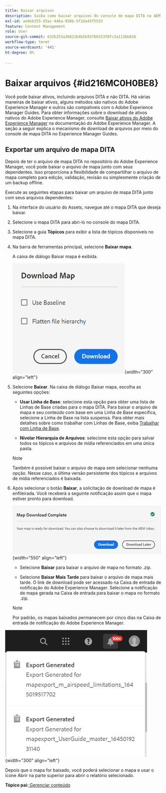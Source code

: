 ```yaml
---
title: Baixar arquivos
description: Saiba como baixar arquivos do console de mapa DITA no AEM Guides e exportar um arquivo de mapa DITA no repositório do AEM.
exl-id: ae9eb355-d3ac-446a-958b-5f2da43f5533
feature: Content Management
role: User
source-git-commit: 632b253a36822b4b5b93766153f0fc3a1116b616
workflow-type: tm+mt
source-wordcount: '441'
ht-degree: 0%

---
```


# Baixar arquivos {#id216MC0H0BE8}

Você pode baixar ativos, incluindo arquivos DITA e não DITA. Há várias maneiras de baixar ativos, alguns métodos são nativos do Adobe Experience Manager e outros são compatíveis com o Adobe Experience Manager Guides. Para obter informações sobre o download de ativos nativos do Adobe Experience Manager, consulte [Baixar ativos do Adobe Experience Manager](https://experienceleague.adobe.com/docs/experience-manager-cloud-service/assets/manage/download-assets-from-aem.html) na documentação do Adobe Experience Manager. A seção a seguir explica o mecanismo de download de arquivos por meio do console de mapa DITA no Experience Manager Guides.

## Exportar um arquivo de mapa DITA

Depois de ter o arquivo de mapa DITA no repositório do Adobe Experience Manager, você pode baixar o arquivo de mapa junto com seus dependentes. Isso proporciona a flexibilidade de compartilhar o arquivo de mapa completo para edição, validação, revisão ou simplesmente criação de um backup offline.

Execute as seguintes etapas para baixar um arquivo de mapa DITA junto com seus arquivos dependentes:

1. Na interface do usuário do Assets, navegue até o mapa DITA que deseja baixar.

1. Selecione o mapa DITA para abri-lo no console do mapa DITA.

1. Selecione a guia **Tópicos** para exibir a lista de tópicos disponíveis no mapa DITA.

1. Na barra de ferramentas principal, selecione **Baixar mapa**.

   A caixa de diálogo Baixar mapa é exibida.

   ![](images/download-map.png){width="300" align="left"}

1. Selecione **Baixar**. Na caixa de diálogo Baixar mapa, escolha as seguintes opções:

   - **Usar Linha de Base**: selecione esta opção para obter uma lista de Linhas de Base criadas para o mapa DITA. Para baixar o arquivo de mapa e seu conteúdo com base em uma Linha de Base específica, selecione a Linha de Base na lista suspensa. Para obter mais detalhes sobre como trabalhar com Linhas de Base, exiba [Trabalhar com Linha de Base](generate-output-use-baseline-for-publishing.md#).

   - **Nivelar Hierarquia de Arquivos**: selecione esta opção para salvar todos os tópicos e arquivos de mídia referenciados em uma única pasta.


   >[!NOTE]
   >
   > Também é possível baixar o arquivo de mapa sem selecionar nenhuma opção. Nesse caso, a última versão persistente dos tópicos e arquivos de mídia referenciados é baixada.

1. Após selecionar o botão **Baixar**, a solicitação de download de mapa é enfileirada. Você receberá a seguinte notificação assim que o mapa estiver pronto para download.

   ![](images/download-map-prompt.png){width="550" align="left"}

   - Selecione **Baixar** para baixar o arquivo de mapa no formato .zip.

   - Selecione **Baixar Mais Tarde** para baixar o arquivo de mapa mais tarde. O link de download pode ser acessado na Caixa de entrada de notificação do Adobe Experience Manager. Selecione a notificação de mapa gerada na Caixa de entrada para baixar o mapa no formato .zip.

   >[!NOTE]
   >
   > Por padrão, os mapas baixados permanecem por cinco dias na Caixa de entrada de notificação do Adobe Experience Manager.

![](images/download-map-inbox.png){width="300" align="left"}

Depois que o mapa for baixado, você poderá selecionar o mapa e usar o ícone Abrir na parte superior para abrir o relatório selecionado.

**Tópico pai:**[ Gerenciar conteúdo](authoring.md)
